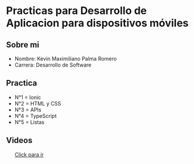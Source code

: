 <h1>Practicas para Desarrollo de Aplicacion para dispositivos móviles</h1>
<h2>Sobre mi</h2>
<ul>
  <li>Nombre: Kevin Maximiliano Palma Romero</li>
  <li>Carrera: Desarrollo de Software</li>
</ul>

<h2>Practica</h2>
<ul>
  <li>N°1 = Ionic</li>
  <li>N°2 = HTML y CSS</li>
  <li>N°3 = APIs</li>
  <li>N°4 = TypeScript</li>
  <li>N°5 = Listas</li>
</ul>

<h2>Videos</h2>
<ul>
  <a href="https://drive.google.com/drive/u/0/folders/12W_31ZSi310mWzF2dJ4mqTEbJsf3dkCO">Click para ir</a>
</ul>
